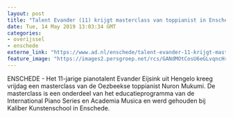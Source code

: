 ```yaml
---
layout: post
title: "Talent Evander (11) krijgt masterclass van toppianist in Enschede"
date: Tue, 14 May 2019 13:03:34 GMT
categories: 
- overijssel 
- enschede 
externe_link: "https://www.ad.nl/enschede/talent-evander-11-krijgt-masterclass-van-toppianist-in-enschede~a868bcb7/"
feature_image: "https://images2.persgroep.net/rcs/GANdMOtCosU6eGLvqncHrEqoiso/diocontent/148352192/_fitwidth/400/?appId=21791a8992982cd8da851550a453bd7f&quality=0.7"
---
```


ENSCHEDE - Het 11-jarige pianotalent Evander Eijsink uit Hengelo kreeg vrijdag een masterclass van de Oezbeekse toppianist Nuron Mukumi. De masterclass is een onderdeel van het educatieprogramma van de International Piano Series en Academia Musica en werd gehouden bij Kaliber Kunstenschool in Enschede.
